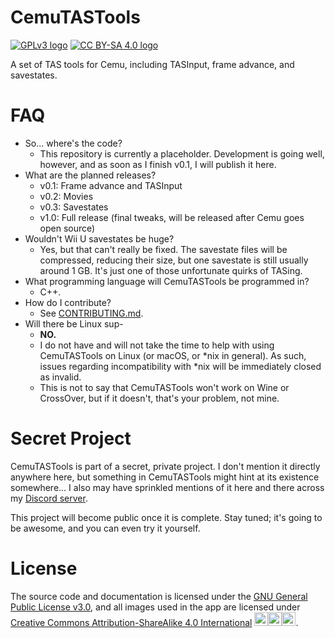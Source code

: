 # CemuTASTools
[![GPLv3 logo][1]][2]
[![CC BY-SA 4.0 logo][3]][4]

A set of TAS tools for Cemu, including TASInput, frame advance, and savestates.


# FAQ
- So... where's the code?
  - This repository is currently a placeholder. Development is going well, however, and as soon as I finish v0.1, I will publish it here.
- What are the planned releases?
  - v0.1: Frame advance and TASInput
  - v0.2: Movies
  - v0.3: Savestates
  - v1.0: Full release (final tweaks, will be released after Cemu goes open source)
- Wouldn't Wii U savestates be huge?
  - Yes, but that can't really be fixed. The savestate files will be compressed, reducing their size, but one savestate is still usually around 1 GB. It's just one of those unfortunate quirks of TASing.
- What programming language will CemuTASTools be programmed in?
  - C++.
- How do I contribute?
  - See [CONTRIBUTING.md](https://github.com/Makonede/CemuTASTools/blob/main/CONTRIBUTING.md).
- Will there be Linux sup-
  - **NO.**
  - I do not have and will not take the time to help with using CemuTASTools on Linux (or macOS, or \*nix in general). As such, issues regarding incompatibility with \*nix will be immediately closed as invalid.
  - This is not to say that CemuTASTools won't work on Wine or CrossOver, but if it doesn't, that's your problem, not mine.
 
# Secret Project
CemuTASTools is part of a secret, private project. I don't mention it directly anywhere here, but something in CemuTASTools might hint at its existence somewhere... I also may have sprinkled mentions of it here and there across my [Discord server][5].

This project will become public once it is complete. Stay tuned; it's going to be awesome, and you can even try it yourself.

# License
The source code and documentation is licensed under the [GNU General Public License v3.0][2], and all images used in the app are licensed under [Creative Commons Attribution-ShareAlike 4.0 International][4] [<img src="https://mirrors.creativecommons.org/presskit/icons/cc.svg" alt="Creative Commons logo" width=22px height=22px><img src="https://mirrors.creativecommons.org/presskit/icons/by.svg" alt="Creative Commons Attribution logo" width=22px height=22px><img src="https://mirrors.creativecommons.org/presskit/icons/sa.svg" alt="Creative Commons ShareAlike logo" width=22px height=22px>][4].

 [1]: https://www.gnu.org/graphics/gplv3-127x51.png
 [2]: https://www.gnu.org/licenses/gpl-3.0.html
 [3]: https://i.creativecommons.org/l/by-sa/4.0/88x31.png
 [4]: https://creativecommons.org/licenses/by-sa/4.0/
 [5]: https://discord.gg/wJGnueZ
